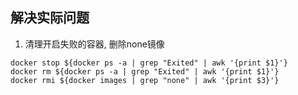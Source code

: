 ## 解决实际问题

1. 清理开启失败的容器, 删除none镜像
```
docker stop ${docker ps -a | grep "Exited" | awk '{print $1}'}
docker rm ${docker ps -a | grep "Exited" | awk '{print $1}'}
docker rmi ${docker images | grep "none" | awk '{print $3}'}
```

